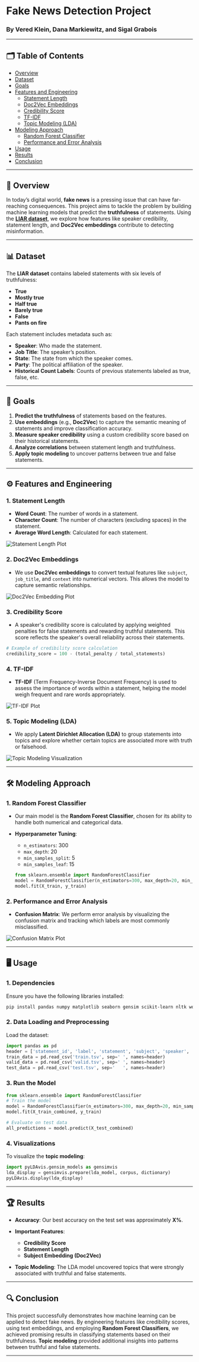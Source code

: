 
# Fake News Detection Project

### By Vered Klein, Dana Markiewitz, and Sigal Grabois

---

## 🗂️ Table of Contents

- [Overview](#-overview)
- [Dataset](#-dataset)
- [Goals](#-goals)
- [Features and Engineering](#-features-and-engineering)
  - [Statement Length](#1-statement-length)
  - [Doc2Vec Embeddings](#2-doc2vec-embeddings)
  - [Credibility Score](#3-credibility-score)
  - [TF-IDF](#4-tf-idf)
  - [Topic Modeling (LDA)](#5-topic-modeling-lda)
- [Modeling Approach](#-modeling-approach)
  - [Random Forest Classifier](#1-random-forest-classifier)
  - [Performance and Error Analysis](#2-performance-and-error-analysis)
- [Usage](#-usage)
- [Results](#-results)
- [Conclusion](#-conclusion)

---

## 📰 Overview

In today’s digital world, **fake news** is a pressing issue that can have far-reaching consequences. This project aims to tackle the problem by building machine learning models that predict the **truthfulness** of statements. Using the **[LIAR dataset](https://www.cs.ucsb.edu/~william/data/liar_dataset.zip)**, we explore how features like speaker credibility, statement length, and **Doc2Vec embeddings** contribute to detecting misinformation.

---

## 📊 Dataset

The **LIAR dataset** contains labeled statements with six levels of truthfulness:
- **True**
- **Mostly true**
- **Half true**
- **Barely true**
- **False**
- **Pants on fire**

Each statement includes metadata such as:
- **Speaker**: Who made the statement.
- **Job Title**: The speaker’s position.
- **State**: The state from which the speaker comes.
- **Party**: The political affiliation of the speaker.
- **Historical Count Labels**: Counts of previous statements labeled as true, false, etc.

---

## 🎯 Goals

1. **Predict the truthfulness** of statements based on the features.
2. **Use embeddings** (e.g., **Doc2Vec**) to capture the semantic meaning of statements and improve classification accuracy.
3. **Measure speaker credibility** using a custom credibility score based on their historical statements.
4. **Analyze correlations** between statement length and truthfulness.
5. **Apply topic modeling** to uncover patterns between true and false statements.

---

## ⚙️ Features and Engineering

### 1. **Statement Length**
   - **Word Count**: The number of words in a statement.
   - **Character Count**: The number of characters (excluding spaces) in the statement.
   - **Average Word Length**: Calculated for each statement.
   
   <img src="https://via.placeholder.com/400x200?text=Statement+Length+Analysis" alt="Statement Length Plot" />

### 2. **Doc2Vec Embeddings**
   - We use **Doc2Vec embeddings** to convert textual features like `subject`, `job_title`, and `context` into numerical vectors. This allows the model to capture semantic relationships.
   
   <img src="https://via.placeholder.com/400x200?text=Doc2Vec+Embeddings" alt="Doc2Vec Embedding Plot" />

### 3. **Credibility Score**
   - A speaker's credibility score is calculated by applying weighted penalties for false statements and rewarding truthful statements. This score reflects the speaker's overall reliability across their statements.
   
   ```python
   # Example of credibility score calculation
   credibility_score = 100 - (total_penalty / total_statements)
   ```

### 4. **TF-IDF**
   - **TF-IDF** (Term Frequency-Inverse Document Frequency) is used to assess the importance of words within a statement, helping the model weigh frequent and rare words appropriately.
   
   <img src="https://via.placeholder.com/400x200?text=TF-IDF+Visual" alt="TF-IDF Plot" />

### 5. **Topic Modeling (LDA)**
   - We apply **Latent Dirichlet Allocation (LDA)** to group statements into topics and explore whether certain topics are associated more with truth or falsehood.
   
   <img src="https://via.placeholder.com/400x200?text=Topic+Modeling" alt="Topic Modeling Visualization" />

---

## 🛠️ Modeling Approach

### 1. **Random Forest Classifier**
   - Our main model is the **Random Forest Classifier**, chosen for its ability to handle both numerical and categorical data.
   - **Hyperparameter Tuning**:
     - `n_estimators`: 300
     - `max_depth`: 20
     - `min_samples_split`: 5
     - `min_samples_leaf`: 15
     
     ```python
     from sklearn.ensemble import RandomForestClassifier
     model = RandomForestClassifier(n_estimators=300, max_depth=20, min_samples_split=5, min_samples_leaf=15)
     model.fit(X_train, y_train)
     ```

### 2. **Performance and Error Analysis**
   - **Confusion Matrix**: We perform error analysis by visualizing the confusion matrix and tracking which labels are most commonly misclassified.
   
   <img src="https://via.placeholder.com/400x200?text=Confusion+Matrix" alt="Confusion Matrix Plot" />

---

## 🖥️ Usage

### 1. **Dependencies**
Ensure you have the following libraries installed:
```bash
pip install pandas numpy matplotlib seaborn gensim scikit-learn nltk wordcloud pyLDAvis
```

### 2. **Data Loading and Preprocessing**

Load the dataset:
```python
import pandas as pd
header = ['statement_id', 'label', 'statement', 'subject', 'speaker', 'job_title', 'state', 'party', 'barely_true_c', 'false_c', 'half_true_c', 'mostly_true_c', 'pants_on_fire_c', 'context']
train_data = pd.read_csv('train.tsv', sep='	', names=header)
valid_data = pd.read_csv('valid.tsv', sep='	', names=header)
test_data = pd.read_csv('test.tsv', sep='	', names=header)
```

### 3. **Run the Model**

```python
from sklearn.ensemble import RandomForestClassifier
# Train the model
model = RandomForestClassifier(n_estimators=300, max_depth=20, min_samples_split=5, min_samples_leaf=15)
model.fit(X_train_combined, y_train)

# Evaluate on test data
all_predictions = model.predict(X_test_combined)
```

### 4. **Visualizations**

To visualize the **topic modeling**:
```python
import pyLDAvis.gensim_models as gensimvis
lda_display = gensimvis.prepare(lda_model, corpus, dictionary)
pyLDAvis.display(lda_display)
```

---

## 🏆 Results

- **Accuracy**: Our best accuracy on the test set was approximately **X%**.
- **Important Features**:
  - **Credibility Score**
  - **Statement Length**
  - **Subject Embedding (Doc2Vec)**
  
- **Topic Modeling**: The LDA model uncovered topics that were strongly associated with truthful and false statements.

---

## 🔍 Conclusion

This project successfully demonstrates how machine learning can be applied to detect fake news. By engineering features like credibility scores, using text embeddings, and employing **Random Forest Classifiers**, we achieved promising results in classifying statements based on their truthfulness. **Topic modeling** provided additional insights into patterns between truthful and false statements.

---
